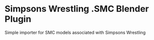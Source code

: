 # Simpsons Wrestling .SMC Blender Plugin

Simple importer for SMC models associated with Simpsons Wrestling
